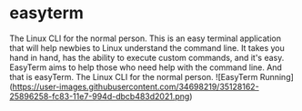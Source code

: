 # easyterm
The Linux CLI for the normal person.
This is an easy terminal application that will help newbies to Linux understand the command line. It takes you hand in hand, has the ability to execute custom commands, and it's easy.
EasyTerm aims to help those who need help with the command line. And that is easyTerm. The Linux CLI for the normal person.
![EasyTerm Running] (https://user-images.githubusercontent.com/34698219/35128162-25896258-fc83-11e7-994d-dbcb483d2021.png)
